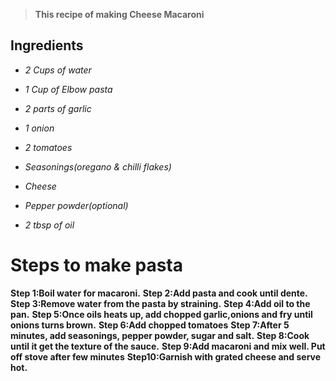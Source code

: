 > **This recipe of making Cheese Macaroni**

## Ingredients

* *2 Cups of water*

* *1 Cup of Elbow pasta*

* *2 parts of garlic*

* *1 onion*

* *2 tomatoes*

* *Seasonings(oregano & chilli flakes)*

* *Cheese*

* *Pepper powder(optional)*

* *2 tbsp of oil*

# Steps to make pasta

**Step 1:Boil water for macaroni.**
**Step 2:Add pasta and cook until dente.**
**Step 3:Remove water from the pasta by straining.**
**Step 4:Add oil to the pan.**
**Step 5:Once oils heats up, add chopped garlic,onions and fry until onions turns brown.**
**Step 6:Add chopped tomatoes**
**Step 7:After 5 minutes, add seasonings, pepper powder, sugar and salt.**
**Step 8:Cook until it get the texture of the sauce.**
**Step 9:Add macaroni and mix well. Put off stove after few minutes**
**Step10:Garnish with grated cheese and serve hot.**
